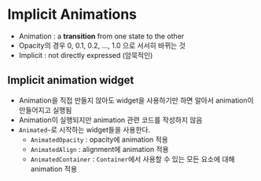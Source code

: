 # Implicit Animations

- Animation : a **transition** from one state to the other
- Opacity의 경우 0, 0.1, 0.2, ..., 1.0 으로 서서히 바뀌는 것
- Implicit : not directly expressed (암묵적인)

## Implicit animation widget

- Animation을 직접 만들지 않아도 widget을 사용하기만 하면 알아서 animation이 만들어지고 실행됨
- Animation이 실행되지만 animation 관련 코드를 작성하지 않음
- `Animated~`로 시작하는 widget들을 사용한다.
  - `AnimatedOpacity` : opacity에 animation 적용
  - `AnimatedAlign` : alignment에 animation 적용
  - `AnimatedContainer` : `Container`에서 사용할 수 있는 모든 요소에 대해 animation 적용